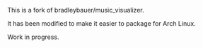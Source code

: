 This is a fork of bradleybauer/music_visualizer.

It has been modified to make it easier to package for Arch Linux.

Work in progress.
